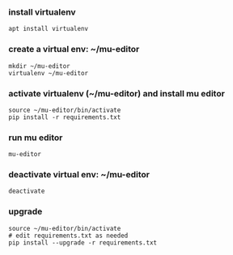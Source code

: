 
### install virtualenv

	apt install virtualenv

### create a virtual env: ~/mu-editor

	mkdir ~/mu-editor
	virtualenv ~/mu-editor

### activate virtualenv (~/mu-editor) and install mu editor

	source ~/mu-editor/bin/activate
	pip install -r requirements.txt

### run mu editor

	mu-editor

### deactivate virtual env: ~/mu-editor

	deactivate


### upgrade

	source ~/mu-editor/bin/activate
	# edit requirements.txt as needed
	pip install --upgrade -r requirements.txt

